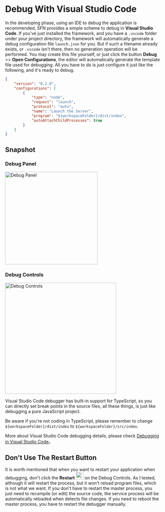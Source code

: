 <!-- title: Debug In IDE; order: 7.1 -->

# Debug With Visual Studio Code

In the developing phase, using an IDE to debug the application is recommended, 
SFN provides a simple scheme to debug in **Visual Studio Code**. If you've just 
installed the framework, and you have a `.vscode` folder under your project 
directory, the framework will automatically generate a debug configuration file 
`launch.json` for you. But if such a filename already exists, or `.vscode` isn't
there, then no generation operation will be performed. You may create this file 
yourself, or just click the button **Debug** >> **Open Configurations**, the 
editor will automatically generate the template file used for debugging. All you
have to do is just configure it just like the following, and it's ready to debug.

```json
{
    "version": "0.2.0",
    "configurations": [
        {
            "type": "node",
            "request": "launch",
            "protocol": "auto",
            "name": "Launch the Server",
            "program": "${workspaceFolder}/dist/index",
            "autoAttachChildProcesses": true
        }
    ]
}
```

## Snapshot

### Debug Panel

<img src="/images/debug-panel.png" alt="Debug Panel" title="Debug Panel" width="300" />

### Debug Controls

<img src="/images/debug-controls.png" alt="Debug Controls" title="Debug Controls" width="360" />

Visual Studio Code debugger has built-in support for TypeScript, so you can 
directly set break points in the source files, all these things, is just like 
debugging a pure JavaScript project.

Be aware if you're not coding in TypeScript, please remember to change 
`${workspaceFolder}/dist/index` to `${workspaceFolder}/src/index`.

More about Visual Studio Code debugging details, please check
[Debugging in Visual Studio Code](https://code.visualstudio.com/docs/editor/debugging)。

## Don't Use The Restart Button

It is worth mentioned that when you want to restart your application when 
debugging, don't click the **Restart**
<img src="/images/debug-controls-restart.png" width="24" /> on the Debug 
Controls. As I tested, although it will restart the process, but it won't reload
program files, which is not what we want. If you don't have to restart the 
master process, you just need to recompile (or edit) the source code, the 
service process will be automatically reloaded when detects file changes. If you
need to reboot the master process, you have to restart the debugger manually.